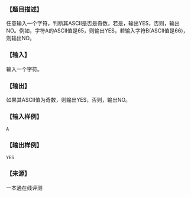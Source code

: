 ### 【题目描述】

任意输入一个字符，判断其ASCII是否是奇数，若是，输出YES，否则，输出NO。例如，字符A的ASCII值是65，则输出YES，若输入字符B(ASCII值是66)，则输出NO。

### 【输入】

输入一个字符。

### 【输出】

如果其ASCII值为奇数，则输出YES，否则，输出NO。

### 【输入样例】

```
A
```

### 【输出样例】

```
YES
```


 ### 【来源】

 一本通在线评测 